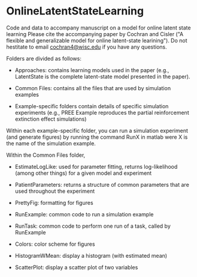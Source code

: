 # OnlineLatentStateLearning
Code and data to accompany manuscript on a model for online latent state learning
Please cite the accompanying paper by Cochran and Cisler ("A flexible and generalizable model for online latent-state learining").
Do not hestitate to email cochran4@wisc.edu if you have any questions. 

Folders are divided as follows:

- Approaches: contains learning models used in the paper (e.g., LatentState is the complete latent-state model presented in the paper). 

- Common Files: contains all the files that are used by simulation examples

- Example-specific folders contain details of specific simulation experiments (e.g., PREE Example reproduces the partial reinforcement extinction effect simulations)


Within each example-specific folder, you can run a simulation experiment (and generate figures) by running the command RunX in matlab were X is the name of the simulation example. 

Within the Common Files folder, 

- EstimateLogLike: used for parameter fitting, returns log-likelihood (among other things) for a given model and experiment

- PatientParameters: returns a structure of common parameters that are used throughout the experiment

- PrettyFig: formatting for figures

- RunExample: common code to run a simulation example

- RunTask: common code to perform one run of a task, called by RunExample

- Colors: color scheme for figures

- HistogramWMean: display a histogram (with estimated mean)

- ScatterPlot: display a scatter plot of two variables

